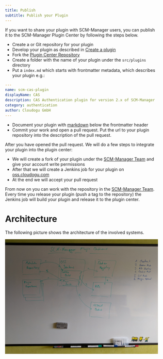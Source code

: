 ```yaml
---
title: Publish
subtitle: Publish your Plugin
---
```


If you want to share your plugin with SCM-Manager users, you can publish it to the SCM-Manager Plugin Center by following the steps below.

* Create a or Git repository for your plugin
* Develop your plugin as described in [Create a plugin](../create/)
* Fork the [Plugin Center Repository](https://github.com/scm-manager/plugin-center)
* Create a folder with the name of your plugin under the `src/plugins` directory
* Put a `index.md` which starts with frontmatter metadata, which describes your plugin e.g.:

```yaml
---
name: scm-cas-plugin
displayName: CAS
description: CAS Authentication plugin for version 2.x of SCM-Manager
category: authentication
author: Cloudogu GmbH
---
```

* Document your plugin with [markdown](https://github.com/adam-p/markdown-here/wiki/Markdown-Cheatsheet) below the frontmatter header
* Commit your work and open a pull request. Put the url to your plugin repository into the description of the pull request.

After you have opened the pull request. 
We will do a few steps to integrate your plugin into the plugin center:

* We will create a fork of your plugin under the [SCM-Manager Team](https://github.com/scm-manager/) and give your account write permissions
* After that we will create a Jenkins job for your plugin on [oss.cloudogu.com](https://oss.cloudogu.com/jenkins/job/scm-manager/job/scm-manager-bitbucket/)
* At the end we will accept your pull request

From now on you can work with the repository in the [SCM-Manager Team](https://github.com/scm-manager/).
Every time you release your plugin (push a tag to the repository) the Jenkins job will build your plugin and release it to the plugin center.


# Architecture

The following picture shows the architecture of the involved systems.

![Architecture](architecture.jpg "Plugin Center Architecture")
